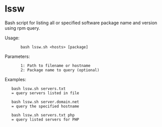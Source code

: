 # lssw
Bash script for listing all or specified software package name and version using rpm query.

Usage:
```
       bash lssw.sh <hosts> [package]
```
Parameters:
```
       1: Path to filename or hostname
       2: Package name to query (optional)
```    
Examples:
       
       bash lssw.sh servers.txt
       = query servers listed in file
       
       bash lssw.sh server.domain.net
       = query the specified hostname

       bash lssw.sh servers.txt php
       = query listed servers for PHP

